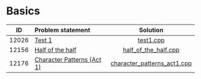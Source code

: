 # Basics

|  ID   |       Problem statement        |            Solution             |
|:-----:|:-------------------------------|:-------------------------------:|
| 12026 | [Test 1][]                     | [test1.cpp][]                   |
| 12156 | [Half of the half][]           | [half_of_the_half.cpp][]        |
| 12176 | [Character Patterns (Act 1)][] | [character_patterns_act1.cpp][] |

[Test 1]:                     http://www.spoj.com/problems/TESTINT/
[Half of the half]:           http://www.spoj.com/problems/STRHH/
[Character Patterns (Act 1)]: http://www.spoj.com/problems/CPTTRN1/

[test1.cpp]:                   test1.cpp
[half_of_the_half.cpp]:        half_of_the_half.cpp
[character_patterns_act1.cpp]: character_patterns_act1.cpp
